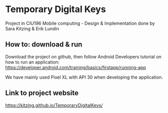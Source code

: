 # Temporary Digital Keys

Project in CIU196 Mobile computing - Design & Implementation done by Sara Kitzing & Erik Lundin

## How to: download & run

Download the project on github, then follow Android Developers tutorial on how to run an application:
https://developer.android.com/training/basics/firstapp/running-app

We have mainly used Pixel XL with API 30 when developing the application.

## Link to project website

https://kitzing.github.io/TemporaryDigitalKeys/
